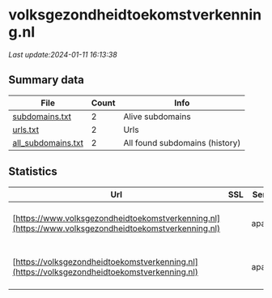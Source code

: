 # volksgezondheidtoekomstverkenning.nl
*Last update:2024-01-11 16:13:38*
## Summary data
| File       | Count | Info |
|------------|-------|------|
|[subdomains.txt](/data/volksgezondheidtoekomstverkenning/subdomains.txt)|2|Alive subdomains|
|[urls.txt](/data/volksgezondheidtoekomstverkenning/urls.txt)|2|Urls|
|[all_subdomains.txt](/data/volksgezondheidtoekomstverkenning/all_subdomains.txt)|2|All found subdomains (history)|
## Statistics
| Url | SSL | Server | Cookie | HSTS | CSP | XFO | XXP | RP | Tech |
|------------|-------|------|------|------|------|------|------|------|------|
|[https://www.volksgezondheidtoekomstverkenning.nl](https://www.volksgezondheidtoekomstverkenning.nl)| |apache| |:white_check_mark: | |:white_check_mark: | |:white_check_mark: |Apache HTTP Server D...|
|[https://volksgezondheidtoekomstverkenning.nl](https://volksgezondheidtoekomstverkenning.nl)| |apache| |:white_check_mark: | |:white_check_mark: | |:white_check_mark: |Apache HTTP Server H...|